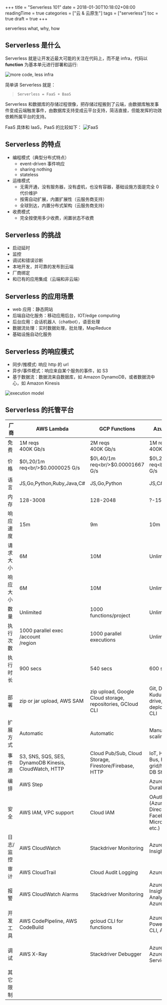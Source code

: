 +++
title = "Serverless 101"
date = 2018-01-30T10:18:02+08:00
readingTime = true
categories = ["云 & 云原生"]
tags = ["serverless"]
toc = true
draft = true
+++

serverless what, why, how

<!--more-->

## Serverless 是什么

Serverless 就是让开发近最大可能的关注在代码上，而不是 infra，代码以 **function** 为基本单元进行部署和运行:

![more code, less infra](/images/serverless/more-code-less-infra.gif)

简单讲 Serverless 就是：

> `Serverless = FaaS + BaaS`

Serverless 和数据库的存储过程很像，把存储过程搬到了云端，由数据库触发事件变成云端触发事件，由数据库支持变成云平台支持，简洁直接，但能发挥的功效依赖所属平台的支持。

FaaS 具体和 IaaS，PaaS 的比较如下：
![FaaS](/images/serverless/fass.jpg)

## Serverless 的特点

-   编程模式（典型分布式特点）
    -   event-driven 事件响应
    -   sharing nothing
    -   stateless
-   运维模式
    -   无需开通，没有服务器，没有虚机，也没有容器，基础设施方面是完全 0 代价维护
    -   按需自动扩展，内置扩展性（云服务商支持）
    -   全球到达，内置分布式架构（云服务商支持）
-   收费模式
    -   完全按使用多少收费，闲置状态不收费

## Serverless 的挑战

-   启动延时
-   监控
-   调试和错误诊断
-   本地开发，并可靠的发布到云端
-   厂商绑定
-   和已有的应用集成（云端和非云端）

## Serverless 的应用场景

-   web 应用：静态网站
-   后端自动化服务：移动应用后台，IOT/edge computing
-   后台应用：会话机器人（chatbot），语音处理
-   数据流处理：实时数据处理，批处理，MapReduce
-   基础设施自动化服务

## Serverless 的响应模式

-   同步/推模式: 响应 http 的 url
-   异步/事件模式：响应来自某个服务的事件，如 S3
-   基于数据流：数据流来自数据库，如 Amazon DynamoDB，或者数据流中心，如 Amazon Kinesis

![execution model](/images/serverless/execution-models.png)

## Serverless 的托管平台

| 厂商      | AWS Lambda                                            | GCP Functions                                              | Azure Functions                                                                        | Alibaba Function                   | IBM Cloud Functions                                                |
| --------- | ----------------------------------------------------- | ---------------------------------------------------------- | -------------------------------------------------------------------------------------- | ---------------------------------- | ------------------------------------------------------------------ |
| 免费      | 1M reqs<br/>400K Gb/s                                 | 2M reqs<br/>400K Gb/s                                      | 1M reqs<br/>400K G/s                                                                   | 1M reqs<br/>400K Gb/s              | Unlimited<br/>400K Gb/s                                            |
| 价格      | $0\.20/1m req<br/>$0\.0000025 G/s                     | $0\.40/1m req<br/>$0\.00001667 G/s                         | $0\.20/1m req<br/>$0\.000016 G/s                                                       | $0\.40/1m req<br/>$0\.00001668 b/s | \$0\.000017 G/s                                                    |
| 语言      | JS,Go,Python,Ruby,Java,C\#                            | JS,Go,Python                                               | JS,C\#                                                                                 | JS,Python,Java,PHP                 | JS,Go,Python,Ruby Java,C\#                                         |
| 内存      | 128\-3008                                             | 128\-2048                                                  | ?\-1536                                                                                | 128\-2048                          |                                                                    |
| 响应速度  | 15m                                                   | 9m                                                         | 10m                                                                                    | 10m                                | 10m                                                                |
| 请求大小  | 6M                                                    | 10M                                                        | Unlimited?                                                                             | 6M                                 | 5M                                                                 |
| 响应大小  | 6M                                                    | 10M                                                        | Unlimited?                                                                             | 6M                                 | 5M                                                                 |
| 数量      | Unlimited                                             | 1000 functions/project                                     | Unlimited                                                                              |                                    |                                                                    |
| 执行次数  | 1000 parallel exec<br/>/account<br/>/region           | 1000 parallel executions                                   | Unlimited                                                                              |                                    |                                                                    |
| 执行时长  | 900 secs                                              | 540 secs                                                   | 600 secs                                                                               |                                    |                                                                    |
| 部署      | zip or jar upload, AWS SAM                            | zip upload, Google Cloud storage, repositories, GCloud CLI | Git, Dropbox, VS, Kudu console, One drive, zip deployment, Azure CLI                   |                                    |                                                                    |
| 扩展方式  | Automatic                                             | Automatic                                                  | Manual or metered scaling                                                              |                                    |                                                                    |
| 事件源    | S3, SNS, SQS, SES, DynamoDB Kinesis, CloudWatch, HTTP | Cloud Pub/Sub, Cloud Storage, Firestore/Firebase, HTTP     | IoT, Hub Service Bus, HTTP Event grid/hub, Cosmos DB Storage                           |                                    |                                                                    |
| 编排      | AWS Step                                              |                                                            | Azure Logic \+ Durable                                                                 |                                    |                                                                    |
| 安全      | AWS IAM, VPC support                                  | Cloud IAM                                                  | OAuth providers \(Azure Active Directory, Facebook, Google, Microsoft Account, etc\.\) |                                    | IBM Cloud IAM, OAuth providers \(Google, Facebook, GitHub, etc\.\) |
| 日志/监控 | AWS CloudWatch                                        | Stackdriver Monitoring                                     | Azure Application Insights                                                             |                                    | IBM Cloud Functions Dashboard                                      |
| 审计      | AWS CloudTrail                                        | Cloud Audit Logging                                        | Azure Audit Logs                                                                       |                                    |                                                                    |
| 报警      | AWS CloudWatch Alarms                                 | Stackdriver Monitoring                                     | Azure Application Insights, Log Analytics, and Azure Monitor                           |                                    | IBM Cloud Functions Dashboard                                      |
| 开发工具  | AWS CodePipeline, AWS CodeBuild                       | gcloud CLI for functions                                   | Azure Portal, Azure Powershell, Azure CLI, Azure SDK                                   |                                    | IBM Cloud Functions UI, IBM Cloud Functions CLI, OpenWhisk Shell   |
| 调试      | AWS X\-Ray                                            | Stackdriver Debugger                                       | Azure CLI(local), Azure App Service(remote)                                            |                                    | wskdb: The OpenWhisk Debugger openwhisk\-light                     |
| 其它限制  |                                                       |                                                            |                                                                                        |                                    |                                                                    |
